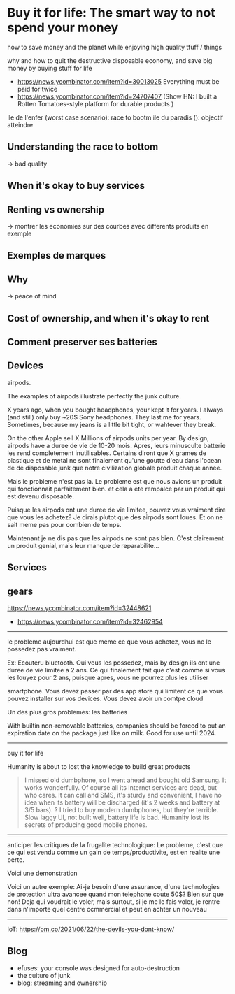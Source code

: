 # Buy it for life: The smart way to not spend your money


how to save money and the planet while enjoying high quality tfuff / things

 why and how to quit the destructive disposable economy, and save big money by buying stuff for life

* https://news.ycombinator.com/item?id=30013025 Everything must be paid for twice
* https://news.ycombinator.com/item?id=24707407 (Show HN: I built a Rotten Tomatoes-style platform for durable products )

Ile de l'enfer (worst case scenario): race to bootm
ile du paradis (): objectif atteindre

## Understanding the race to bottom

-> bad quality

## When it's okay to buy services

## Renting vs ownership
-> montrer les economies sur des courbes avec differents produits en exemple

## Exemples de marques

## Why
-> peace of mind


## Cost of ownership, and when it's okay to rent


## Comment preserver ses batteries


## Devices

airpods.

The examples of airpods illustrate perfectly the junk culture.

X years ago, when you bought headphones, your kept it for years. I always (and still) only buy ~20$ Sony headphones. They last me for years. Sometimes, because my jeans is a little bit tight, or wahtever they break.

On the other Apple sell X Millions of airpods units per year. By design, airpods have a duree de vie de 10-20 mois. Apres, leurs minusculte batterie les rend completement inutilisables.
Certains diront que X grames de plastique et de metal ne sont finalement qu'une goutte d'eau dans l'ocean de de disposable junk que notre civilization globale produit chaque annee.

Mais le probleme n'est pas la. Le probleme est que nous avions un produit qui fonctionnait parfaitement bien. et cela a ete rempalce par un produit qui est devenu disposable.

Puisque les airpods ont une duree de vie limitee, pouvez vous vraiment dire que vous les achetez? Je dirais plutot que des airpods sont loues. Et on ne sait meme pas pour combien de temps.

Maintenant je ne dis pas que les airpods ne sont pas bien. C'est clairement un produit genial, mais leur manque de reparabilite...

## Services

## gears


https://news.ycombinator.com/item?id=32448621
* https://news.ycombinator.com/item?id=32462954


---------------------------------------------------------------------------------------------------

le probleme aujourdhui est que meme ce que vous achetez, vous ne le possedez pas vraiment.

Ex:
Ecouteru bluetooth.
Oui vous les possedez, mais by design ils ont une duree de vie limitee a 2 ans.
Ce qui finalement fait que c'est comme si vous les louyez pour 2 ans, puisque apres, vous ne pourrez plus les utiliser


smartphone.
Vous devez passer par des app store qui limitent ce que vous pouvez installer sur vos devices.
Vous devez avoir un comtpe cloud

Un des plus gros problemes: les batteries

With builtin non-removable batteries, companies should be forced to put an expiration date on the package just like on milk. Good for use until 2024.


---------------------------------------------------------------------------------------------------

buy it for life

Humanity is about to lost the knowledge to build great products

> I missed old dumbphone, so I went ahead and bought old Samsung. It works wonderfully. Of course all its Internet services are dead, but who cares. It can call and SMS, it's sturdy and convenient, I have no idea when its battery will be discharged (it's 2 weeks and battery at 3/5 bars).
> ? I tried to buy modern dumbphones, but they're terrible. Slow laggy UI, not built well, battery life is bad. Humanity lost its secrets of producing good mobile phones.

---------------------------------------------------------------------------------------------------

anticiper les critiques de la frugalite technologique:
Le probleme, c'est que ce qui est vendu comme un gain de temps/productivite, est en realite une perte.

 Voici une demonstration

Voici un autre exemple: Ai-je besoin d'une assurance, d'une technologies de protection ultra avancee quand mon telephone coute 50$?
Bien sur que non!
Deja qui voudrait le voler, mais surtout, si je me le fais voler, je rentre dans n'importe quel centre ocmmercial et peut en achter un nouveau

---------------------------------------------------------------------------------------------------

IoT: https://om.co/2021/06/22/the-devils-you-dont-know/

## Blog

- efuses: your console was designed for auto-destruction
- the culture of junk
- blog: streaming and ownership
